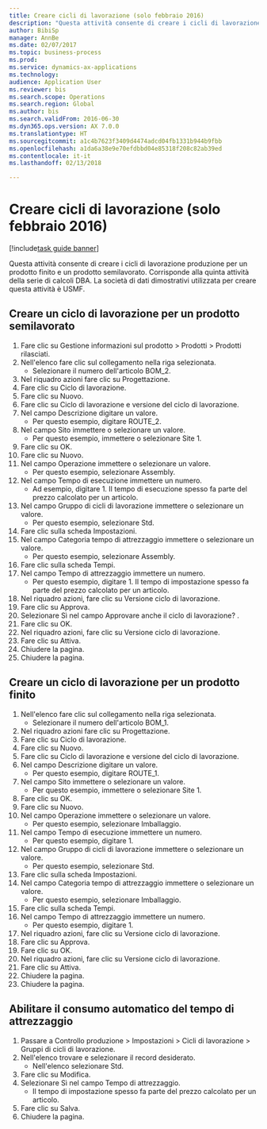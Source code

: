 ```yaml
--- 
title: Creare cicli di lavorazione (solo febbraio 2016)
description: "Questa attività consente di creare i cicli di lavorazione produzione per un prodotto finito e un prodotto semilavorato."
author: BibiSp
manager: AnnBe
ms.date: 02/07/2017
ms.topic: business-process
ms.prod: 
ms.service: dynamics-ax-applications
ms.technology: 
audience: Application User
ms.reviewer: bis
ms.search.scope: Operations
ms.search.region: Global
ms.author: bis
ms.search.validFrom: 2016-06-30
ms.dyn365.ops.version: AX 7.0.0
ms.translationtype: HT
ms.sourcegitcommit: a1c4b7623f3409d4474adcd04fb1331b944b9fbb
ms.openlocfilehash: a1da6a38e9e70efdbbd04e85318f208c82ab39ed
ms.contentlocale: it-it
ms.lasthandoff: 02/13/2018

---
```

# <a name="create-routes-february-2016-only"></a>Creare cicli di lavorazione (solo febbraio 2016)

[!include[task guide banner](../../includes/task-guide-banner.md)]

Questa attività consente di creare i cicli di lavorazione produzione per un prodotto finito e un prodotto semilavorato. Corrisponde alla quinta attività della serie di calcoli DBA. La società di dati dimostrativi utilizzata per creare questa attività è USMF.


## <a name="create-a-route-for-a-semi-finished-product"></a>Creare un ciclo di lavorazione per un prodotto semilavorato
1. Fare clic su Gestione informazioni sul prodotto > Prodotti > Prodotti rilasciati.
2. Nell'elenco fare clic sul collegamento nella riga selezionata.
    * Selezionare il numero dell'articolo BOM_2.  
3. Nel riquadro azioni fare clic su Progettazione.
4. Fare clic su Ciclo di lavorazione.
5. Fare clic su Nuovo.
6. Fare clic su Ciclo di lavorazione e versione del ciclo di lavorazione.
7. Nel campo Descrizione digitare un valore.
    * Per questo esempio, digitare ROUTE_2.  
8. Nel campo Sito immettere o selezionare un valore.
    * Per questo esempio, immettere o selezionare Site 1.  
9. Fare clic su OK.
10. Fare clic su Nuovo.
11. Nel campo Operazione immettere o selezionare un valore.
    * Per questo esempio, selezionare Assembly.  
12. Nel campo Tempo di esecuzione immettere un numero.
    * Ad esempio, digitare 1. Il tempo di esecuzione spesso fa parte del prezzo calcolato per un articolo.  
13. Nel campo Gruppo di cicli di lavorazione immettere o selezionare un valore.
    * Per questo esempio, selezionare Std.  
14. Fare clic sulla scheda Impostazioni.
15. Nel campo Categoria tempo di attrezzaggio immettere o selezionare un valore.
    * Per questo esempio, selezionare Assembly.  
16. Fare clic sulla scheda Tempi.
17. Nel campo Tempo di attrezzaggio immettere un numero.
    * Per questo esempio, digitare 1. Il tempo di impostazione spesso fa parte del prezzo calcolato per un articolo.  
18. Nel riquadro azioni, fare clic su Versione ciclo di lavorazione.
19. Fare clic su Approva.
20. Selezionare Sì nel campo Approvare anche il ciclo di lavorazione? .
21. Fare clic su OK.
22. Nel riquadro azioni, fare clic su Versione ciclo di lavorazione.
23. Fare clic su Attiva.
24. Chiudere la pagina.
25. Chiudere la pagina.

## <a name="create-a-route-for-a-finished-product"></a>Creare un ciclo di lavorazione per un prodotto finito
1. Nell'elenco fare clic sul collegamento nella riga selezionata.
    * Selezionare il numero dell'articolo BOM_1.  
2. Nel riquadro azioni fare clic su Progettazione.
3. Fare clic su Ciclo di lavorazione.
4. Fare clic su Nuovo.
5. Fare clic su Ciclo di lavorazione e versione del ciclo di lavorazione.
6. Nel campo Descrizione digitare un valore.
    * Per questo esempio, digitare ROUTE_1.  
7. Nel campo Sito immettere o selezionare un valore.
    * Per questo esempio, immettere o selezionare Site 1.  
8. Fare clic su OK.
9. Fare clic su Nuovo.
10. Nel campo Operazione immettere o selezionare un valore.
    * Per questo esempio, selezionare Imballaggio.  
11. Nel campo Tempo di esecuzione immettere un numero.
    * Per questo esempio, digitare 1.  
12. Nel campo Gruppo di cicli di lavorazione immettere o selezionare un valore.
    * Per questo esempio, selezionare Std.  
13. Fare clic sulla scheda Impostazioni.
14. Nel campo Categoria tempo di attrezzaggio immettere o selezionare un valore.
    * Per questo esempio, selezionare Imballaggio.  
15. Fare clic sulla scheda Tempi.
16. Nel campo Tempo di attrezzaggio immettere un numero.
    * Per questo esempio, digitare 1.  
17. Nel riquadro azioni, fare clic su Versione ciclo di lavorazione.
18. Fare clic su Approva.
19. Fare clic su OK.
20. Nel riquadro azioni, fare clic su Versione ciclo di lavorazione.
21. Fare clic su Attiva.
22. Chiudere la pagina.
23. Chiudere la pagina.

## <a name="enable-automatic-consumption-of-setup-time"></a>Abilitare il consumo automatico del tempo di attrezzaggio
1. Passare a Controllo produzione > Impostazioni > Cicli di lavorazione > Gruppi di cicli di lavorazione.
2. Nell'elenco trovare e selezionare il record desiderato.
    * Nell'elenco selezionare Std.  
3. Fare clic su Modifica.
4. Selezionare Sì nel campo Tempo di attrezzaggio.
    * Il tempo di impostazione spesso fa parte del prezzo calcolato per un articolo.  
5. Fare clic su Salva.
6. Chiudere la pagina.


